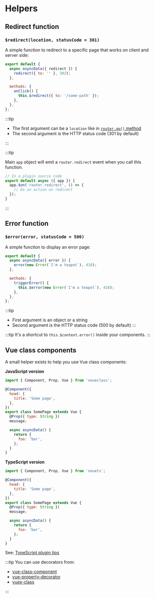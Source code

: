 # Helpers

## Redirect function

### `$redirect(location, statusCode = 301)`

A simple function to redirect to a specific page that works on client and server side:

```js
export default {
  async asyncData({ redirect }) {
    redirect({ to: '' }, 302);
  },

  methods: {
    onClick() {
      this.$redirect({ to: '/some-path' });
    },
  },
};
```

:::tip

- The first argument can be a `location` like in [`router.go()` method](https://router.vuejs.org/guide/essentials/navigation.html#router-push-location-oncomplete-onabort)
- The second argument is the HTTP status code (301 by default)

:::

:::tip

Main `app` object will emit a `router.redirect` event when you call this function.

```js
// In a plugin source code
export default async ({ app }) {
  app.$on('router.redirect', () => {
    // Do an action on redirect
  });
}
```

:::

## Error function

### `$error(error, statusCode = 500)`

A simple function to display an error page:

```js
export default {
  async asyncData({ error }) {
    error(new Error(`I'm a teapot`), 418);
  },

  methods: {
    triggerError() {
      this.$error(new Error(`I'm a teapot`), 418);
    },
  },
};
```

:::tip

- First argument is an object or a string
- Second argument is the HTTP status code (500 by default)
  :::

:::tip
It's a shortcut to `this.$context.error()` inside your components.
:::

## Vue class components

A small helper exists to help you use Vue class components:

**JavaScript version**

```js
import { Component, Prop, Vue } from 'neueclass';

@Component({
  head: {
    title: 'Some page',
  },
})
export class SomePage extends Vue {
  @Prop({ type: String })
  message;

  async asyncData() {
    return {
      foo: 'bar',
    };
  }
}
```

**TypeScript version**

```js
import { Component, Prop, Vue } from 'neuets';

@Component({
  head: {
    title: 'Some page',
  },
})
export class SomePage extends Vue {
  @Prop({ type: String })
  message;

  async asyncData() {
    return {
      foo: 'bar',
    };
  }
}
```

See: [TypeScript plugin tips](/guide/cli-plugins.html#typescript)

:::tip
You can use decorators from:

- [vue-class-component](https://github.com/vuejs/vue-class-component)
- [vue-property-decorator](https://github.com/kaorun343/vue-property-decorator)
- [vuex-class](https://github.com/ktsn/vuex-class)

:::
